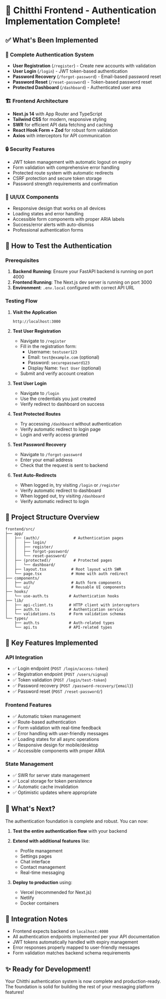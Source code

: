 # 🎉 Chitthi Frontend - Authentication Implementation Complete!

## ✅ What's Been Implemented

### 📱 **Complete Authentication System**

- **User Registration** (`/register`) - Create new accounts with validation
- **User Login** (`/login`) - JWT token-based authentication
- **Password Recovery** (`/forgot-password`) - Email-based password reset
- **Password Reset** (`/reset-password`) - Token-based password reset
- **Protected Dashboard** (`/dashboard`) - Authenticated user area

### 🏗️ **Frontend Architecture**

- **Next.js 14** with App Router and TypeScript
- **Tailwind CSS** for modern, responsive styling
- **SWR** for efficient API data fetching and caching
- **React Hook Form + Zod** for robust form validation
- **Axios** with interceptors for API communication

### 🔒 **Security Features**

- JWT token management with automatic logout on expiry
- Form validation with comprehensive error handling
- Protected route system with automatic redirects
- CSRF protection and secure token storage
- Password strength requirements and confirmation

### 🎨 **UI/UX Components**

- Responsive design that works on all devices
- Loading states and error handling
- Accessible form components with proper ARIA labels
- Success/error alerts with auto-dismiss
- Professional authentication forms

## 🚀 **How to Test the Authentication**

### Prerequisites

1. **Backend Running**: Ensure your FastAPI backend is running on port 4000
2. **Frontend Running**: The Next.js dev server is running on port 3000
3. **Environment**: `.env.local` configured with correct API URL

### Testing Flow

1. **Visit the Application**

   ```
   http://localhost:3000
   ```

2. **Test User Registration**

   - Navigate to `/register`
   - Fill in the registration form:
     - Username: `testuser123`
     - Email: `test@example.com` (optional)
     - Password: `securepassword123`
     - Display Name: `Test User` (optional)
   - Submit and verify account creation

3. **Test User Login**

   - Navigate to `/login`
   - Use the credentials you just created
   - Verify redirect to dashboard on success

4. **Test Protected Routes**

   - Try accessing `/dashboard` without authentication
   - Verify automatic redirect to login page
   - Login and verify access granted

5. **Test Password Recovery**

   - Navigate to `/forgot-password`
   - Enter your email address
   - Check that the request is sent to backend

6. **Test Auto-Redirects**
   - When logged in, try visiting `/login` or `/register`
   - Verify automatic redirect to dashboard
   - When logged out, try visiting `/dashboard`
   - Verify automatic redirect to login

## 📂 **Project Structure Overview**

```
frontend/src/
├── app/
│   ├── (auth)/               # Authentication pages
│   │   ├── login/
│   │   ├── register/
│   │   ├── forgot-password/
│   │   └── reset-password/
│   ├── (protected)/          # Protected pages
│   │   └── dashboard/
│   ├── layout.tsx           # Root layout with SWR
│   └── page.tsx             # Home with auth redirect
├── components/
│   ├── auth/                # Auth form components
│   └── ui/                  # Reusable UI components
├── hooks/
│   └── use-auth.ts         # Authentication hooks
├── lib/
│   ├── api-client.ts       # HTTP client with interceptors
│   ├── auth.ts             # Authentication service
│   └── validations.ts      # Form validation schemas
└── types/
    ├── auth.ts             # Auth-related types
    └── api.ts              # API-related types
```

## 🔧 **Key Features Implemented**

### API Integration

- ✅ Login endpoint (`POST /login/access-token`)
- ✅ Registration endpoint (`POST /users/signup`)
- ✅ Token validation (`POST /login/test-token`)
- ✅ Password recovery (`POST /password-recovery/{email}`)
- ✅ Password reset (`POST /reset-password/`)

### Frontend Features

- ✅ Automatic token management
- ✅ Route-based authentication
- ✅ Form validation with real-time feedback
- ✅ Error handling with user-friendly messages
- ✅ Loading states for all async operations
- ✅ Responsive design for mobile/desktop
- ✅ Accessible components with proper ARIA

### State Management

- ✅ SWR for server state management
- ✅ Local storage for token persistence
- ✅ Automatic cache invalidation
- ✅ Optimistic updates where appropriate

## 🎯 **What's Next?**

The authentication foundation is complete and robust. You can now:

1. **Test the entire authentication flow** with your backend
2. **Extend with additional features** like:

   - Profile management
   - Settings pages
   - Chat interface
   - Contact management
   - Real-time messaging

3. **Deploy to production** using:
   - Vercel (recommended for Next.js)
   - Netlify
   - Docker containers

## 🔗 **Integration Notes**

- Frontend expects backend on `localhost:4000`
- All authentication endpoints implemented per your API documentation
- JWT tokens automatically handled with expiry management
- Error responses properly mapped to user-friendly messages
- Form validation matches backend schema requirements

## ✨ **Ready for Development!**

Your Chitthi authentication system is now complete and production-ready. The foundation is solid for building the rest of your messaging platform features!
